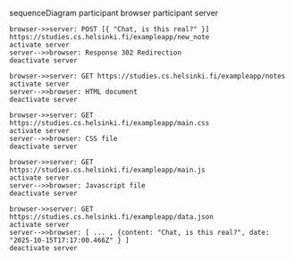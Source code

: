 sequenceDiagram
    participant browser
    participant server

    browser->>server: POST [{ "Chat, is this real?" }] https://studies.cs.helsinki.fi/exampleapp/new_note
    activate server
    server-->>browser: Response 302 Redirection
    deactivate server

    browser->>server: GET https://studies.cs.helsinki.fi/exampleapp/notes
    activate server
    server-->>browser: HTML document
    deactivate server

    browser->>server: GET https://studies.cs.helsinki.fi/exampleapp/main.css
    activate server
    server-->>browser: CSS file
    deactivate server

    browser->>server: GET https://studies.cs.helsinki.fi/exampleapp/main.js
    activate server
    server-->>browser: Javascript file
    deactivate server

    browser->>server: GET https://studies.cs.helsinki.fi/exampleapp/data.json
    activate server
    server-->>browser: [ ... , {content: "Chat, is this real?", date: "2025-10-15T17:17:00.466Z" } ]
    deactivate server